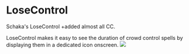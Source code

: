 # LoseControl
Schaka's LoseControl +added almost all CC.

LoseControl makes it easy to see the duration of crowd control spells by displaying them in a dedicated icon onscreen.
![](http://cdn-wow.mmoui.com/preview/pvw20393.jpg)
